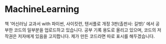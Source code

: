 # MachineLearning
책 '머신러닝 교과서 with 파이썬, 사이킷런, 텐서플로 개정 3판(촐판사: 길벗)' 에서 공부한 코드의 일부분을 업로드하고 있습니다.
공부 기록 용도로 올리고 있으며, 코드의 저작권은 저자에게 있음을 고지합니다.
제가 만든 코드라면 따로 표시를 해두겠습니다.

